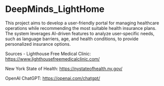 # DeepMinds_LightHome
This project aims to develop a user-friendly portal for managing healthcare operations while recommending the most suitable health insurance plans. The system leverages AI-driven features to analyze user-specific needs, such as language barriers, age, and health conditions, to provide personalized insurance options. 

Sources - 
Lighthouse Free Medical Clinic: https://www.lighthousefreemedicalclinic.com/

New York State of Health: https://nystateofhealth.ny.gov/ 

OpenAI ChatGPT: https://openai.com/chatgpt/

